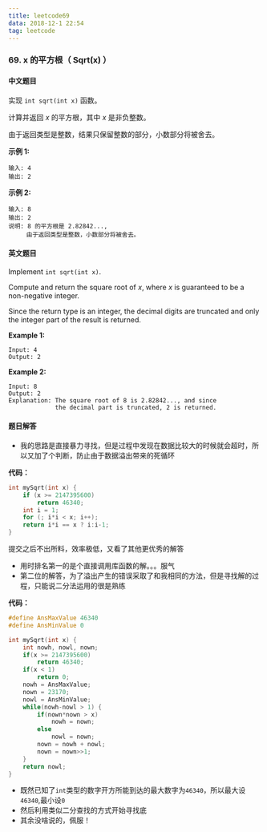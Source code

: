 ```yaml
---
title: leetcode69
data: 2018-12-1 22:54
tag: leetcode
---
```


### 69. x 的平方根（ Sqrt(x) ）

#### 中文题目

实现 `int sqrt(int x)` 函数。

计算并返回 *x* 的平方根，其中 *x* 是非负整数。

由于返回类型是整数，结果只保留整数的部分，小数部分将被舍去。

**示例 1:**

```
输入: 4
输出: 2
```

**示例 2:**

```
输入: 8
输出: 2
说明: 8 的平方根是 2.82842..., 
     由于返回类型是整数，小数部分将被舍去。
```

#### 英文题目

Implement `int sqrt(int x)`.

Compute and return the square root of *x*, where *x* is guaranteed to be a non-negative integer.

Since the return type is an integer, the decimal digits are truncated and only the integer part of the result is returned.

**Example 1:**

```
Input: 4
Output: 2
```

**Example 2:**

```
Input: 8
Output: 2
Explanation: The square root of 8 is 2.82842..., and since 
             the decimal part is truncated, 2 is returned.
```

#### 题目解答

- 我的思路是直接暴力寻找，但是过程中发现在数据比较大的时候就会超时，所以又加了个判断，防止由于数据溢出带来的死循环

**代码：**

```c
int mySqrt(int x) {
    if (x >= 2147395600)
        return 46340;
    int i = 1;
    for (; i*i < x; i++);
    return i*i == x ? i:i-1;
}
```

提交之后不出所料，效率极低，又看了其他更优秀的解答

- 用时排名第一的是个直接调用库函数的解。。。服气
- 第二位的解答，为了溢出产生的错误采取了和我相同的方法，但是寻找解的过程，只能说二分法运用的很是熟练

**代码：**

```c
#define AnsMaxValue 46340
#define AnsMinValue 0

int mySqrt(int x) {
    int nowh, nowl, nown;
    if(x >= 2147395600)
        return 46340;
    if(x < 1)
        return 0;
    nowh = AnsMaxValue;
    nown = 23170;
    nowl = AnsMinValue;
    while(nowh-nowl > 1) {
        if(nown*nown > x)
            nowh = nown;
        else
            nowl = nown;
        nown = nowh + nowl;
        nown = nown>>1;
    }
    return nowl;
}
```

- 既然已知了`int`类型的数字开方所能到达的最大数字为`46340`，所以最大设`46340`,最小设`0`
- 然后利用类似二分查找的方式开始寻找底
- 其余没啥说的，佩服！